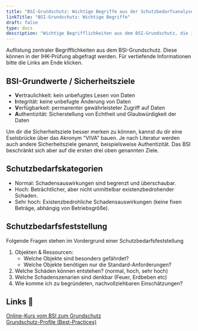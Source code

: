 ```yaml
---
title: "BSI-Grundschutz: Wichtige Begriffe aus der Schutzbedarfsanalyse kurz zusammengefasst"
linkTitle: "BSI-Grundschutz: Wichtige Begriffe"
draft: false
type: docs
description: "Wichtige Begrifflichkeiten aus dem BSI-Grundschutz, die in der IHK-Prüfung abgefragt werden können."
---
```


Auflistung zentraler Begrifflichkeiten aus dem BSI-Grundschutz. Diese können in der IHK-Prüfung abgefragt werden. Für vertiefende Informationen bitte die Links am Ende klicken.

## BSI-Grundwerte / Sicherheitsziele

- **V**ertraulichkeit: kein unbefugtes Lesen von Daten
- **I**ntegrität: keine unbefugte Änderung von Daten
- **V**erfügbarkeit: permanenter gewährleisteter Zugriff auf Daten
- **A**uthentizität: Sicherstellung von Echtheit und Glaubwürdigkeit der Daten

Um dir die Sicherheitsziele besser merken zu können, kannst du dir eine Eselsbrücke über das Akronym "VIVA" bauen.
Je nach Literatur werden auch andere Sicherheitsziele genannt, beispielsweise Authentizität. Das BSI beschränkt sich aber auf die ersten drei oben genannten Ziele.

## Schutzbedarfskategorien

- Normal: Schadensauswirkungen sind begrenzt und überschaubar.
- Hoch: Beträchtlicher, aber nicht unmittelbar existenzbedrohender Schaden.
- Sehr hoch: Existenzbedrohliche Schadensauswirkungen (keine fixen Beträge, abhängig von Betriebsgröße).

## Schutzbedarfsfeststellung

Folgende Fragen stehen im Vordergrund einer Schutzbedarfsfeststellung

1. Objekten & Ressourcen:
   - Welche Objekte sind besonders gefährdet?
   - Welche Objekte benötigen nur die Standard-Anforderungen?
2. Welche Schäden können entstehen? (normal, hoch, sehr hoch)
3. Welche Schadenszenarien sind denkbar (Feuer, Erdbeben etc)
4. Wie komme ich zu begründeten, nachvollziehbaren Einschätzungen?

## Links 🔗

[Online-Kurs vom BSI zum Grundschutz](https://www.bsi.bund.de/DE/Themen/Unternehmen-und-Organisationen/Standards-und-Zertifizierung/IT-Grundschutz/Zertifizierte-Informationssicherheit/IT-Grundschutzschulung/Online-Kurs-IT-Grundschutz/online-kurs-it-grundschutz_node.html)  
[Grundschutz-Profile (Best-Practices)](https://www.bsi.bund.de/DE/Themen/Unternehmen-und-Organisationen/Standards-und-Zertifizierung/IT-Grundschutz/IT-Grundschutz-Profile/Profile/itgrundschutzProfile_Profile_node.html)  
